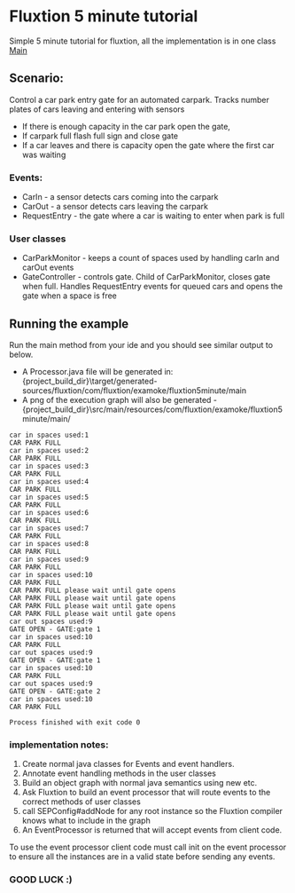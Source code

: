 # Fluxtion 5 minute tutorial

Simple 5 minute tutorial for fluxtion, all the implementation is in one class [Main](https://github.com/gregv12/Fluxtion-5-minute-tutorail/blob/master/src/main/java/com/fluxtion/examoke/fluxtion5minute/Main.java)

## Scenario:
Control a car park entry gate for an automated carpark. Tracks number plates of cars leaving and entering with sensors
-  If there is enough capacity in the car park open the gate,
-  If carpark full flash full sign and close gate
-  If a car leaves and there is capacity open the gate where the first car was waiting

### Events:
-  CarIn - a sensor detects cars coming into the carpark
-  CarOut - a sensor detects cars leaving the carpark
-  RequestEntry - the gate where a car is waiting to enter when park is full

### User classes
-  CarParkMonitor - keeps a count of spaces used by handling carIn and carOut events
-  GateController - controls gate. Child of CarParkMonitor, closes gate when full. Handles RequestEntry events for queued cars and opens the gate when a space is free 

## Running the example
Run the main method from your ide and you should see similar output to below. 

-  A Processor.java file will be generated in: {project_build_dir}\target/generated-sources/fluxtion/com/fluxtion/examoke/fluxtion5minute/main
-  A png of the execution graph will also be generated - {project_build_dir}\src/main/resources/com/fluxtion/examoke/fluxtion5minute/main/

```
car in spaces used:1
CAR PARK FULL
car in spaces used:2
CAR PARK FULL
car in spaces used:3
CAR PARK FULL
car in spaces used:4
CAR PARK FULL
car in spaces used:5
CAR PARK FULL
car in spaces used:6
CAR PARK FULL
car in spaces used:7
CAR PARK FULL
car in spaces used:8
CAR PARK FULL
car in spaces used:9
CAR PARK FULL
car in spaces used:10
CAR PARK FULL
CAR PARK FULL please wait until gate opens
CAR PARK FULL please wait until gate opens
CAR PARK FULL please wait until gate opens
CAR PARK FULL please wait until gate opens
car out spaces used:9
GATE OPEN - GATE:gate 1
car in spaces used:10
CAR PARK FULL
car out spaces used:9
GATE OPEN - GATE:gate 1
car in spaces used:10
CAR PARK FULL
car out spaces used:9
GATE OPEN - GATE:gate 2
car in spaces used:10
CAR PARK FULL

Process finished with exit code 0
```

### implementation notes:
1. Create normal java classes for Events and event handlers.
1. Annotate event handling methods in the user classes
1. Build an object graph with normal java semantics using new etc.
1. Ask Fluxtion to build an event processor that will route events to the correct methods of user classes
1. call SEPConfig#addNode for any root instance so the Fluxtion compiler knows what to include in the graph
1. An EventProcessor is returned that will accept events from client code.

To use the event processor client code must call init on the event processor to ensure all the instances are in a valid state before sending any events.

### GOOD LUCK :)
